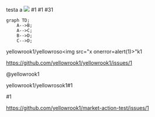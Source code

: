 testa
a
<img src="x" onerror=alert(1)>
      #1
<a href="/a"></a> #1 #31


```mermaid
graph TD;
    A-->B;
    A-->C;
    B-->D;
    C-->D;
```
yellowrook1/yellowroso<img src="x onerror=alert(1)>"k1
            
https://github.com/yellowrook1/yellowrook1/issues/1

@yellowrook1

yellowrook1/yellowrosok1#1


#1


https://github.com/yellowrook1/market-action-test/issues/1
